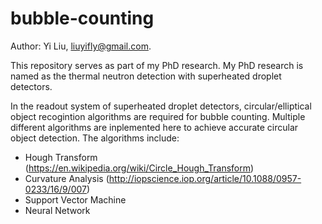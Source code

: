 # bubble-counting

Author: Yi Liu, liuyifly@gmail.com.

This repository serves as part of my PhD research.  My PhD research is named as the thermal neutron detection with superheated droplet detectors. 

In the readout system of superheated droplet detectors, circular/elliptical object recogintion algorithms are required for bubble counting. Multiple different algorithms are inplemented here to achieve accurate circular object detection. The algorithms include:
  * Hough Transform (https://en.wikipedia.org/wiki/Circle_Hough_Transform)
  * Curvature Analysis (http://iopscience.iop.org/article/10.1088/0957-0233/16/9/007)
  * Support Vector Machine
  * Neural Network
